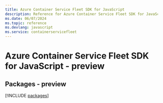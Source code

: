 ```yaml
---
title: Azure Container Service Fleet SDK for JavaScript
description: Reference for Azure Container Service Fleet SDK for JavaScript
ms.date: 06/07/2024
ms.topic: reference
ms.devlang: javascript
ms.service: containerservicefleet
---
```

# Azure Container Service Fleet SDK for JavaScript - preview
## Packages - preview
[!INCLUDE [packages](container-service-fleet-index.md)]